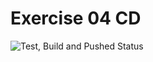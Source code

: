 # Exercise 04 CD

![Test, Build and Pushed Status](https://github.com/cbachl/go_mux_bachl/actions/workflows/github-actions.yml/)

